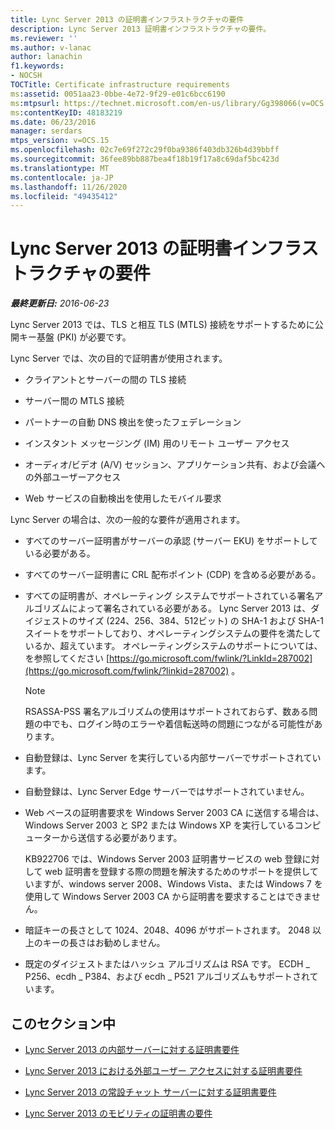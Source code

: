 ```yaml
---
title: Lync Server 2013 の証明書インフラストラクチャの要件
description: Lync Server 2013 証明書インフラストラクチャの要件。
ms.reviewer: ''
ms.author: v-lanac
author: lanachin
f1.keywords:
- NOCSH
TOCTitle: Certificate infrastructure requirements
ms:assetid: 0051aa23-0bbe-4e72-9f29-e01c6bcc6190
ms:mtpsurl: https://technet.microsoft.com/en-us/library/Gg398066(v=OCS.15)
ms:contentKeyID: 48183219
ms.date: 06/23/2016
manager: serdars
mtps_version: v=OCS.15
ms.openlocfilehash: 02c7e69f272c29f0ba9386f403db326b4d39bbff
ms.sourcegitcommit: 36fee89bb887bea4f18b19f17a8c69daf5bc423d
ms.translationtype: MT
ms.contentlocale: ja-JP
ms.lasthandoff: 11/26/2020
ms.locfileid: "49435412"
---
```

# <a name="certificate-infrastructure-requirements-for-lync-server-2013"></a>Lync Server 2013 の証明書インフラストラクチャの要件

<div data-xmlns="http://www.w3.org/1999/xhtml">

<div class="topic" data-xmlns="http://www.w3.org/1999/xhtml" data-msxsl="urn:schemas-microsoft-com:xslt" data-cs="https://msdn.microsoft.com/">

<div data-asp="https://msdn2.microsoft.com/asp">



</div>

<div id="mainSection">

<div id="mainBody">

<span> </span>

_**最終更新日:** 2016-06-23_

Lync Server 2013 では、TLS と相互 TLS (MTLS) 接続をサポートするために公開キー基盤 (PKI) が必要です。

Lync Server では、次の目的で証明書が使用されます。

  - クライアントとサーバーの間の TLS 接続

  - サーバー間の MTLS 接続

  - パートナーの自動 DNS 検出を使ったフェデレーション

  - インスタント メッセージング (IM) 用のリモート ユーザー アクセス

  - オーディオ/ビデオ (A/V) セッション、アプリケーション共有、および会議への外部ユーザーアクセス

  - Web サービスの自動検出を使用したモバイル要求

Lync Server の場合は、次の一般的な要件が適用されます。

  - すべてのサーバー証明書がサーバーの承認 (サーバー EKU) をサポートしている必要がある。

  - すべてのサーバー証明書に CRL 配布ポイント (CDP) を含める必要がある。

  - すべての証明書が、オペレーティング システムでサポートされている署名アルゴリズムによって署名されている必要がある。 Lync Server 2013 は、ダイジェストのサイズ (224、256、384、512ビット) の SHA-1 および SHA-1 スイートをサポートしており、オペレーティングシステムの要件を満たしているか、超えています。 オペレーティングシステムのサポートについては、を参照してください [https://go.microsoft.com/fwlink/?LinkId=287002](https://go.microsoft.com/fwlink/?linkid=287002) 。
    
    <div>
    

    > [!NOTE]  
    > RSASSA-PSS 署名アルゴリズムの使用はサポートされておらず、数ある問題の中でも、ログイン時のエラーや着信転送時の問題につながる可能性があります。

    
    </div>

  - 自動登録は、Lync Server を実行している内部サーバーでサポートされています。

  - 自動登録は、Lync Server Edge サーバーではサポートされていません。

  - Web ベースの証明書要求を Windows Server 2003 CA に送信する場合は、Windows Server 2003 と SP2 または Windows XP を実行しているコンピューターから送信する必要があります。
    
    KB922706 では、Windows Server 2003 証明書サービスの web 登録に対して web 証明書を登録する際の問題を解決するためのサポートを提供していますが、windows server 2008、Windows Vista、または Windows 7 を使用して Windows Server 2003 CA から証明書を要求することはできません。

  - 暗証キーの長さとして 1024、2048、4096 がサポートされます。 2048 以上のキーの長さはお勧めしません。

  - 既定のダイジェストまたはハッシュ アルゴリズムは RSA です。 ECDH \_ P256、ecdh \_ P384、および ecdh \_ P521 アルゴリズムもサポートされています。 

<div>

## <a name="in-this-section"></a>このセクション中

  - [Lync Server 2013 の内部サーバーに対する証明書要件](lync-server-2013-certificate-requirements-for-internal-servers.md)

  - [Lync Server 2013 における外部ユーザー アクセスに対する証明書要件](lync-server-2013-certificate-requirements-for-external-user-access.md)

  - [Lync Server 2013 の常設チャット サーバーに対する証明書要件](lync-server-2013-certificate-requirements-for-persistent-chat-server.md)

  - [Lync Server 2013 のモビリティの証明書の要件](lync-server-2013-certificate-requirements-for-mobility.md)

</div>

</div>

<span> </span>

</div>

</div>

</div>


